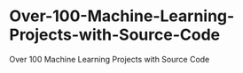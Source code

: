 # Over-100-Machine-Learning-Projects-with-Source-Code
Over 100 Machine Learning Projects with Source Code
